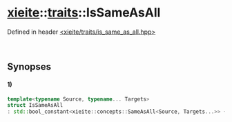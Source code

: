 # [xieite](../../xieite.md)\:\:[traits](../../traits.md)\:\:IsSameAsAll
Defined in header [<xieite/traits/is_same_as_all.hpp>](../../../include/xieite/traits/is_same_as_all.hpp)

&nbsp;

## Synopses
#### 1)
```cpp
template<typename Source, typename... Targets>
struct IsSameAsAll
: std::bool_constant<xieite::concepts::SameAsAll<Source, Targets...>> {};
```
